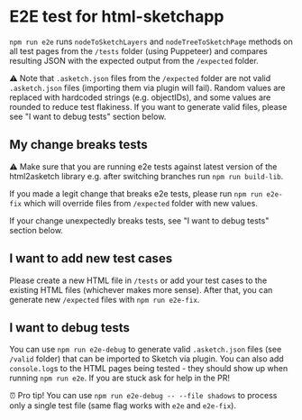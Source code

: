 # E2E test for html-sketchapp

`npm run e2e` runs `nodeToSketchLayers` and `nodeTreeToSketchPage` methods on all test pages from the `/tests` folder (using Puppeteer) and compares resulting JSON with the expected output from the `/expected` folder.

⚠️ Note that `.asketch.json` files from the `/expected` folder are not valid `.asketch.json` files (importing them via plugin will fail). Random values are replaced with hardcoded strings (e.g. objectIDs), and some values are rounded to reduce test flakiness. If you want to generate valid files, please see "I want to debug tests" section below.

## My change breaks tests

⚠️ Make sure that you are running e2e tests against latest version of the html2asketch library e.g. after switching branches run `npm run build-lib`.

If you made a legit change that breaks e2e tests, please run `npm run e2e-fix` which will override files from `/expected` folder with new values.

If your change unexpectedly breaks tests, see "I want to debug tests" section below.

## I want to add new test cases

Please create a new HTML file in `/tests` or add your test cases to the existing HTML files (whichever makes more sense). After that, you can generate new `/expected` files with `npm run e2e-fix`.

## I want to debug tests

You can use `npm run e2e-debug` to generate valid `.asketch.json` files (see `/valid` folder) that can be imported to Sketch via plugin. You can also add `console.log`s to the HTML pages being tested - they should show up when running `npm run e2e`. If you are stuck ask for help in the PR!

⏰ Pro tip! You can use `npm run e2e-debug -- --file shadows` to process only a single test file (same flag works with `e2e` and `e2e-fix`).
